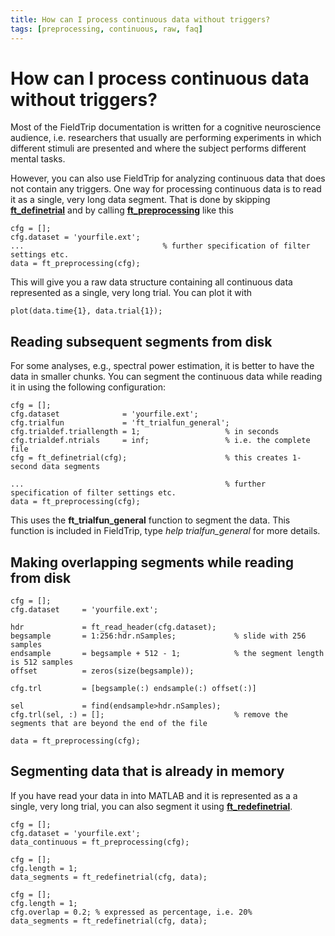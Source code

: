 ```yaml
---
title: How can I process continuous data without triggers?
tags: [preprocessing, continuous, raw, faq]
---
```


# How can I process continuous data without triggers?

Most of the FieldTrip documentation is written for a cognitive neuroscience audience, i.e. researchers that usually are performing experiments in which different stimuli are presented and where the subject performs different mental tasks.

However, you can also use FieldTrip for analyzing continuous data that does not contain any triggers. One way for processing continuous data is to read it as a single, very long data segment. That is done by skipping **[ft_definetrial](/reference/ft_definetrial)** and by calling **[ft_preprocessing](/reference/ft_preprocessing)** like this

    cfg = [];
    cfg.dataset = 'yourfile.ext';
    ...                               % further specification of filter settings etc.
    data = ft_preprocessing(cfg);

This will give you a raw data structure containing all continuous data represented as a single, very long trial. You can plot it with

    plot(data.time{1}, data.trial{1});

## Reading subsequent segments from disk

For some analyses, e.g., spectral power estimation, it is better to have the data in smaller chunks. You can segment the continuous data while reading it in using the following configuration:

    cfg = [];
    cfg.dataset              = 'yourfile.ext';
    cfg.trialfun             = 'ft_trialfun_general';
    cfg.trialdef.triallength = 1;                   % in seconds
    cfg.trialdef.ntrials     = inf;                 % i.e. the complete file
    cfg = ft_definetrial(cfg);                      % this creates 1-second data segments

    ...                                             % further specification of filter settings etc.
    data = ft_preprocessing(cfg);

This uses the **ft_trialfun_general** function to segment the data. This function is included in FieldTrip, type _help trialfun_general_ for more details.

## Making overlapping segments while reading from disk

    cfg = [];
    cfg.dataset     = 'yourfile.ext';

    hdr             = ft_read_header(cfg.dataset);
    begsample       = 1:256:hdr.nSamples;             % slide with 256 samples
    endsample       = begsample + 512 - 1;            % the segment length is 512 samples
    offset          = zeros(size(begsample));

    cfg.trl         = [begsample(:) endsample(:) offset(:)]

    sel             = find(endsample>hdr.nSamples);
    cfg.trl(sel, :) = [];                             % remove the segments that are beyond the end of the file

    data = ft_preprocessing(cfg);

## Segmenting data that is already in memory

If you have read your data in into MATLAB and it is represented as a a single, very long trial, you can also segment it using **[ft_redefinetrial](/reference/ft_redefinetrial)**.

    cfg = [];
    cfg.dataset = 'yourfile.ext';
    data_continuous = ft_preprocessing(cfg);
    
    cfg = [];
    cfg.length = 1;
    data_segments = ft_redefinetrial(cfg, data);
    
    cfg = [];
    cfg.length = 1;
    cfg.overlap = 0.2; % expressed as percentage, i.e. 20%
    data_segments = ft_redefinetrial(cfg, data);
  
    
